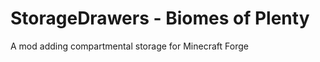 StorageDrawers - Biomes of Plenty
==============

A mod adding compartmental storage for Minecraft Forge
